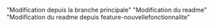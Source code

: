 "Modification depuis la branche principale" 
"Modification du readme" 
"Modification du readme depuis feature-nouvellefonctionnalite" 

